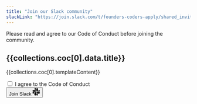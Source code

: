 ```yaml
---
title: "Join our Slack community"
slackLink: "https://join.slack.com/t/founders-coders-apply/shared_invite/enQtODY1MzIyNTAyMDk5LTc4NzUxY2VjMzcwMjFlYzE4ZGI3NWE5Y2M5MDg1OGJiMDE5NTk3MTRhZjYyY2RhNzE1OGY2M2ZlYmQwMzBmZTM"
---
```


Please read and agree to our Code of Conduct before joining the community.

<section class="stack box" style="--bg: var(--backgroundMuted)">

## {{collections.coc[0].data.title}}

{{collections.coc[0].templateContent}}

</section>

<form class="slack-form" action="${data.slackLink}" method="GET">
  <div>
    <input type="checkbox" id="accept" class="checkbox vh" required />
    <label for="accept">I agree to the Code of Conduct</label>
  </div>
  <button type="submit">
    Join Slack
    <svg
      width="20"
      height="20"
      fill="currentcolor"
      role="img"
      aria-hidden="true"
      viewBox="0 0 24 24"
      xmlns="http://www.w3.org/2000/svg"
    >
      <path
        d="M5.042 15.165a2.528 2.528 0 0 1-2.52 2.523A2.528 2.528 0 0 1 0 15.165a2.527 2.527 0 0 1 2.522-2.52h2.52v2.52zM6.313 15.165a2.527 2.527 0 0 1 2.521-2.52 2.527 2.527 0 0 1 2.521 2.52v6.313A2.528 2.528 0 0 1 8.834 24a2.528 2.528 0 0 1-2.521-2.522v-6.313zM8.834 5.042a2.528 2.528 0 0 1-2.521-2.52A2.528 2.528 0 0 1 8.834 0a2.528 2.528 0 0 1 2.521 2.522v2.52H8.834zM8.834 6.313a2.528 2.528 0 0 1 2.521 2.521 2.528 2.528 0 0 1-2.521 2.521H2.522A2.528 2.528 0 0 1 0 8.834a2.528 2.528 0 0 1 2.522-2.521h6.312zM18.956 8.834a2.528 2.528 0 0 1 2.522-2.521A2.528 2.528 0 0 1 24 8.834a2.528 2.528 0 0 1-2.522 2.521h-2.522V8.834zM17.688 8.834a2.528 2.528 0 0 1-2.523 2.521 2.527 2.527 0 0 1-2.52-2.521V2.522A2.527 2.527 0 0 1 15.165 0a2.528 2.528 0 0 1 2.523 2.522v6.312zM15.165 18.956a2.528 2.528 0 0 1 2.523 2.522A2.528 2.528 0 0 1 15.165 24a2.527 2.527 0 0 1-2.52-2.522v-2.522h2.52zM15.165 17.688a2.527 2.527 0 0 1-2.52-2.523 2.526 2.526 0 0 1 2.52-2.52h6.313A2.527 2.527 0 0 1 24 15.165a2.528 2.528 0 0 1-2.522 2.523h-6.313z"
      />
    </svg>
  </button>
</form>
